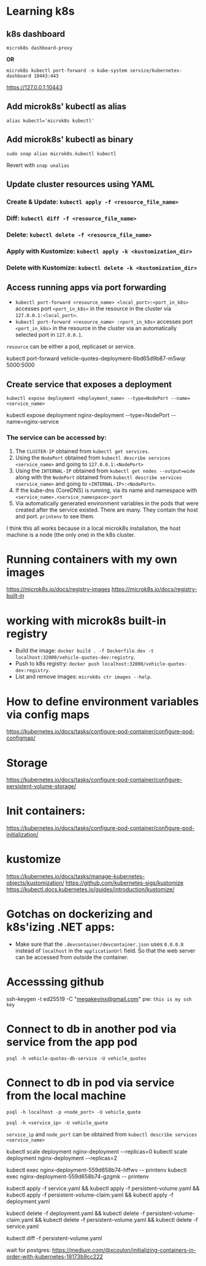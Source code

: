 # Learning k8s 

## k8s dashboard
`microk8s dashboard-proxy`

**OR**

`microk8s kubectl port-forward -n kube-system service/kubernetes-dashboard 10443:443`

https://127.0.0.1:10443

## Add microk8s' kubectl as alias
`alias kubectl='microk8s kubectl'`

## Add microk8s' kubectl as binary
`sudo snap alias microk8s.kubectl kubectl`

Revert with `snap unalias`

## Update cluster resources using YAML

### Create & Update: `kubectl apply -f <resource_file_name>`
### Diff: `kubectl diff -f <resource_file_name>`
### Delete: `kubectl delete -f <resource_file_name>`
### Apply with Kustomize: `kubectl apply -k <kustomization_dir>`
### Delete with Kustomize: `kubectl delete -k <kustomization_dir>`

## Access running apps via port forwarding 

- `kubectl port-forward <resource_name> <local_port>:<port_in_k8s>` accesses port `<port_in_k8s>` in the resource in the cluster via `127.0.0.1:<local_port>`.
- `kubectl port-forward <resource_name> :<port_in_k8s>` accesses port `<port_in_k8s>` in the resource in the cluster via an automatically selected port in `127.0.0.1`.

`resource` can be either a pod, replicaset or service.

kubectl port-forward vehicle-quotes-deployment-6bd65d9b87-m5wqr 5000:5000

## Create service that exposes a deployment

`kubectl expose deployment <deployment_name> --type=NodePort --name=<service_name>`

kubectl expose deployment nginx-deployment --type=NodePort --name=nginx-service

### The service can be accessed by:

1. The `CLUSTER-IP` obtained from `kubectl get services`.
2. Using the `NodePort` obtained from `kubectl describe services <service_name>` and going to `127.0.0.1:<NodePort>`
3. Using the `INTERNAL-IP` obtained from `kubectl get nodes --output=wide` along with the `NodePort` obtained from `kubectl describe services <service_name>` and going to `<INTERNAL-IP>:<NodePort>`.
4. If the kube-dns (CoreDNS) is running, via its name and namespace with `<service_name>.<service_namespace>:port`
5. Via automatically generated environment variables in the pods that were created after the service existed. There are many. They contain the host and port. `printenv` to see them.

I think this all works because in a local microk8s installation, the host machine is a node (the only one) in the k8s cluster.

# Running containers with my own images

https://microk8s.io/docs/registry-images
https://microk8s.io/docs/registry-built-in

# working with microk8s built-in registry

- Build the image: `docker build . -f Dockerfile.dev -t localhost:32000/vehicle-quotes-dev:registry`.
- Push to k8s registry: `docker push localhost:32000/vehicle-quotes-dev:registry`.
- List and remove images: `microk8s ctr images --help`.

# How to define environment variables via config maps

https://kubernetes.io/docs/tasks/configure-pod-container/configure-pod-configmap/

# Storage
https://kubernetes.io/docs/tasks/configure-pod-container/configure-persistent-volume-storage/

# Init containers:
https://kubernetes.io/docs/tasks/configure-pod-container/configure-pod-initialization/

# kustomize
https://kubernetes.io/docs/tasks/manage-kubernetes-objects/kustomization/
https://github.com/kubernetes-sigs/kustomize
https://kubectl.docs.kubernetes.io/guides/introduction/kustomize/


# Gotchas on dockerizing and k8s'izing .NET apps:
- Make sure that the `.devcontainer/devcontainer.json` uses `0.0.0.0` instead of `localhost` in the `applicationUrl` field. So that the web server can be accessed from outside the container.

# Accesssing github
ssh-keygen -t ed25519 -C "megakevinx@gmail.com"
pw: `this is my ssh key`

# Connect to db in another pod via service from the app pod 

`psql -h vehicle-quotes-db-service -U vehicle_quotes`

# Connect to db in pod via service from the local machine

`psql -h localhost -p <node_port> -U vehicle_quote`

`psql -h <service_ip> -U vehicle_quote`

`service_ip` and `node_port` can be obtained from `kubectl describe services <service_name>`


kubectl scale deployment nginx-deployment --replicas=0
kubectl scale deployment nginx-deployment --replicas=2

kubectl exec nginx-deployment-559d658b74-hffwv -- printenv
kubectl exec nginx-deployment-559d658b74-gzgmk -- printenv



kubectl apply -f service.yaml && kubectl apply -f persistent-volume.yaml && kubectl apply -f persistent-volume-claim.yaml && kubectl apply -f deployment.yaml


kubectl delete -f deployment.yaml && kubectl delete -f persistent-volume-claim.yaml && kubectl delete -f persistent-volume.yaml && kubectl delete -f service.yaml

kubectl diff -f persistent-volume.yaml

wait for postgres: https://medium.com/@xcoulon/initializing-containers-in-order-with-kubernetes-18173b9cc222



